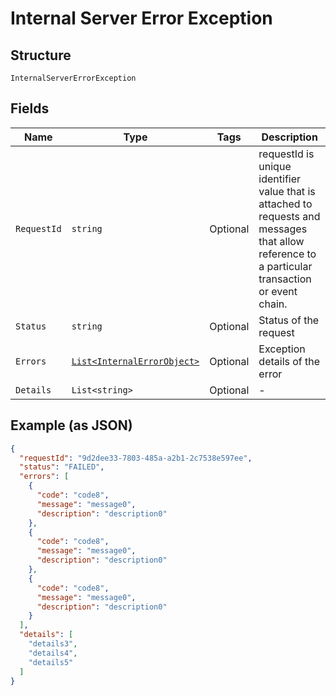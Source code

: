 
# Internal Server Error Exception

## Structure

`InternalServerErrorException`

## Fields

| Name | Type | Tags | Description |
|  --- | --- | --- | --- |
| `RequestId` | `string` | Optional | requestId is unique identifier value that is attached to requests and messages that allow reference to a particular transaction or event chain. |
| `Status` | `string` | Optional | Status of the request |
| `Errors` | [`List<InternalErrorObject>`](../../doc/models/internal-error-object.md) | Optional | Exception details of the error |
| `Details` | `List<string>` | Optional | - |

## Example (as JSON)

```json
{
  "requestId": "9d2dee33-7803-485a-a2b1-2c7538e597ee",
  "status": "FAILED",
  "errors": [
    {
      "code": "code8",
      "message": "message0",
      "description": "description0"
    },
    {
      "code": "code8",
      "message": "message0",
      "description": "description0"
    },
    {
      "code": "code8",
      "message": "message0",
      "description": "description0"
    }
  ],
  "details": [
    "details3",
    "details4",
    "details5"
  ]
}
```

